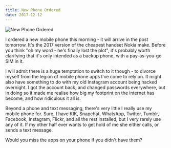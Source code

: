 ```yaml
---
title: New Phone Ordered
date: 2017-12-12
---
```


![New Phone Ordered](https://source.unsplash.com/d34DtRp1bqo/1600x900)

I ordered a new mobile phone this morning - it will arrive in the post tomorrow. It's the 2017 version of the cheapest handset Nokia make. Before you think "oh my word - he's finally lost the plot", it's probably worth clarifying that it's only intended as a backup phone, with a pay-as-you-go SIM in it.

I will admit there is a huge temptation to switch to it though - to divorce myself from the legion of mobile phone apps I've come to rely on. It might also have something to do with my old Instagram account being hacked overnight. I got the account back, and changed passwords everywhere, but in doing so it made me realise how big my footprint on the internet has become, and how ridiculous it all is.

Beyond a phone and text messaging, there's very little I really use my mobile phone for. Sure, I have KIK, Snapchat, WhatsApp, Twitter, Tumblr, Facebook, Instagram, Flickr, and all the rest installed, but I very rarely use any of it. If my other half ever wants to get hold of me she either calls, or sends a text message.

Would you miss the apps on your phone if you didn't have them?